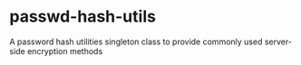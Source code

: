 # passwd-hash-utils

A password hash utilities singleton class to provide commonly used server-side encryption methods
